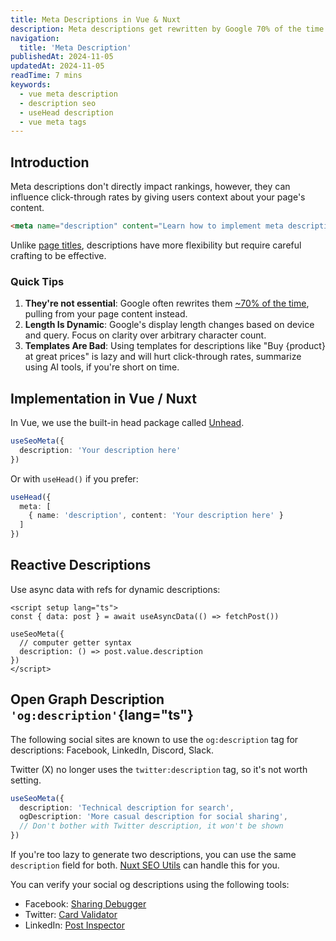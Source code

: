 ```yaml
---
title: Meta Descriptions in Vue & Nuxt
description: Meta descriptions get rewritten by Google 70% of the time anyway. Here's how to implement them properly in Vue using composables and let your content do the heavy lifting.
navigation:
  title: 'Meta Description'
publishedAt: 2024-11-05
updatedAt: 2024-11-05
readTime: 7 mins
keywords:
  - vue meta description
  - description seo
  - useHead description
  - vue meta tags
---
```


## Introduction

Meta descriptions don't directly impact rankings, however, they can influence click-through rates by giving users context about your page's content.

```html
<meta name="description" content="Learn how to implement meta descriptions in Vue & Nuxt. Includes reactive content, SEO best practices, and social sharing tips.">
```

Unlike [page titles](/learn/mastering-meta/titles), descriptions have more flexibility but require careful crafting to be effective.

### Quick Tips

1. **They're not essential**: Google often rewrites them [~70% of the time](https://www.searchenginejournal.com/google-rewrites-meta-descriptions-over-70-of-the-time/382140/), pulling from your page content instead.
2. **Length Is Dynamic**: Google's display length changes based on device and query. Focus on clarity over arbitrary character count.
3. **Templates Are Bad**: Using templates for descriptions like "Buy {product} at great prices" is lazy and will hurt click-through rates, summarize using AI tools, if you're short on time.

## Implementation in Vue / Nuxt

In Vue, we use the built-in head package called [Unhead](https://unhead.unjs.io/).

```ts
useSeoMeta({
  description: 'Your description here'
})
```

Or with `useHead()` if you prefer:

```ts
useHead({
  meta: [
    { name: 'description', content: 'Your description here' }
  ]
})
```

## Reactive Descriptions

Use async data with refs for dynamic descriptions:

```vue
<script setup lang="ts">
const { data: post } = await useAsyncData(() => fetchPost())

useSeoMeta({
  // computer getter syntax
  description: () => post.value.description
})
</script>
```

## Open Graph Description `'og:description'`{lang="ts"}

The following social sites are known to use the `og:description` tag for descriptions: Facebook, LinkedIn, Discord, Slack.

Twitter (X) no longer uses the `twitter:description` tag, so it's not worth setting.

```ts
useSeoMeta({
  description: 'Technical description for search',
  ogDescription: 'More casual description for social sharing',
  // Don't bother with Twitter description, it won't be shown
})
```

If you're too lazy to generate two descriptions, you can use the same `description` field for both. [Nuxt SEO Utils](/docs/seo-utils/getting-started/introduction) can handle this for you.

You can verify your social og descriptions using the following tools:
- Facebook: [Sharing Debugger](https://developers.facebook.com/tools/debug/)
- Twitter: [Card Validator](https://cards-dev.twitter.com/validator)
- LinkedIn: [Post Inspector](https://www.linkedin.com/post-inspector/)
